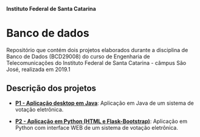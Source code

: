 **Instituto Federal de Santa Catarina**

# Banco de dados 

Repositório que contém dois projetos elaborados durante a disciplina de Banco de Dados (BCD29008) do curso de Engenharia de Telecomunicações do Instituto Federal de Santa Catarina - câmpus São José, realizada em 2019.1

## Descrição dos projetos

* [**P1 - Aplicação desktop em Java**](https://github.com/yanmartins/BCD29008-urna-eletronica/tree/master/P1%20-%20Aplica%C3%A7%C3%A3o%20desktop%20com%20Java): Aplicação em Java de um sistema de votação eletrônica.

* [**P2 - Aplicação em Python (HTML e Flask-Bootstrap)**](https://github.com/yanmartins/BCD29008-urna-eletronica/tree/master/P2%20-%20Aplica%C3%A7%C3%A3o%20HTML%20e%20Bootstrap%20com%20Python): Aplicação em Python com interface WEB de um sistema de votação eletrônica.
